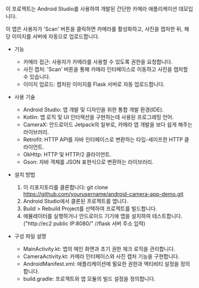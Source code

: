 이 프로젝트는 Android Studio를 사용하여 개발된 간단한 카메라 애플리케이션 데모입니다. 

이 앱은 사용자가 'Scan' 버튼을 클릭하면 카메라를 활성화하고, 사진을 캡처한 뒤, 해당 이미지를 서버에 자동으로 업로드합니다.



- 기능
    - 카메라 접근: 사용자가 카메라를 사용할 수 있도록 권한을 요청합니다.
    - 사진 캡처: 'Scan' 버튼을 통해 카메라 인터페이스로 이동하고 사진을 캡처할 수 있습니다.
    - 이미지 업로드: 캡처된 이미지를 Flask 서버로 자동 업로드합니다.
  
- 사용 기술
    - Android Studio: 앱 개발 및 디자인을 위한 통합 개발 환경(IDE).
    - Kotlin: 앱 로직 및 UI 인터렉션을 구현하는데 사용된 프로그래밍 언어.
    - CameraX: 안드로이드 Jetpack의 일부로, 카메라 앱 개발을 보다 쉽게 해주는 라이브러리.
    - Retrofit: HTTP API를 자바 인터페이스로 변환하는 타입-세이프한 HTTP 클라이언트.
    - OkHttp: HTTP 및 HTTP/2 클라이언트.
    - Gson: 자바 객체를 JSON 표현식으로 변환하는 라이브러리.
  
- 설치 방법
    1. 이 리포지토리를 클론합니다:
        git clone https://github.com/yourusername/android-camera-app-demo.git
    2. Android Studio에서 클론된 프로젝트를 엽니다.
    3. Build > Rebuild Project를 선택하여 프로젝트를 빌드합니다.
    4. 에뮬레이터를 실행하거나 안드로이드 기기에 앱을 설치하여 테스트합니다.
    ("http://ec2 public IP:8080/" //flask 서버 주소 입력)

- 구성 파일 설명
    - MainActivity.kt: 앱의 메인 화면과 초기 권한 체크 로직을 관리합니다.
    - CameraActivity.kt: 카메라 인터페이스와 사진 캡처 기능을 구현합니다.
    - AndroidManifest.xml: 애플리케이션에 필요한 권한과 액티비티 설정을 정의합니다.
    - build.gradle: 프로젝트와 앱 모듈의 빌드 설정을 정의합니다.
